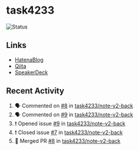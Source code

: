 # task4233
![Status](https://github-readme-stats.vercel.app/api?username=task4233&count_private=true&show_icons=true&theme=chartreuse-dark)

## Links
 - [HatenaBlog](https://task4233.hatenablog.com/)
 - [Qiita](https://qiita.com/task4233)
 - [SpeakerDeck](https://speakerdeck.com/task4233)

## Recent Activity
<!--START_SECTION:activity-->
1. 🗣 Commented on [#8](https://github.com/task4233/note-v2-back/issues/8) in [task4233/note-v2-back](https://github.com/task4233/note-v2-back)
2. 🗣 Commented on [#9](https://github.com/task4233/note-v2-back/issues/9) in [task4233/note-v2-back](https://github.com/task4233/note-v2-back)
3. ❗️ Opened issue [#9](https://github.com/task4233/note-v2-back/issues/9) in [task4233/note-v2-back](https://github.com/task4233/note-v2-back)
4. ❗️ Closed issue [#7](https://github.com/task4233/note-v2-back/issues/7) in [task4233/note-v2-back](https://github.com/task4233/note-v2-back)
5. 🎉 Merged PR [#8](https://github.com/task4233/note-v2-back/pull/8) in [task4233/note-v2-back](https://github.com/task4233/note-v2-back)
<!--END_SECTION:activity-->
